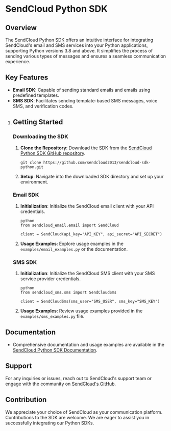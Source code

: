 # SendCloud Python SDK

## Overview

The SendCloud Python SDK offers an intuitive interface for integrating SendCloud's email and SMS services into your Python applications, supporting Python versions 3.8 and above. It simplifies the process of sending various types of messages and ensures a seamless communication experience.

## Key Features

- **Email SDK**: Capable of sending standard emails and emails using predefined templates.
- **SMS SDK**: Facilitates sending template-based SMS messages, voice SMS, and verification codes.

1. ## Getting Started

   ### Downloading the SDK

   1. **Clone the Repository**: Download the SDK from the [SendCloud Python SDK GitHub repository](https://github.com/sendcloud2013/sendcloud-sdk-python).

      ```
      git clone https://github.com/sendcloud2013/sendcloud-sdk-python.git
      ```

   2. **Setup**: Navigate into the downloaded SDK directory and set up your environment.

   ### Email SDK

   1. **Initialization**: Initialize the SendCloud email client with your API credentials.

      ```
      python
      from sendcloud_email.email import SendCloud
      
      client = SendCloud(api_key="API_KEY", api_secret="API_SECRET")
      ```

   2. **Usage Examples**: Explore usage examples in the `examples/email_examples.py` or the documentation.

   ### SMS SDK

   1. **Initialization**: Initialize the SendCloud SMS client with your SMS service provider credentials.

      ```
      python
      from sendcloud_sms.sms import SendCloudSms
      
      client = SendCloudSms(sms_user="SMS_USER", sms_key="SMS_KEY")
      ```

   2. **Usage Examples**: Review usage examples provided in the `examples/sms_examples.py` file.

## Documentation

- Comprehensive documentation and usage examples are available in the [SendCloud Python SDK Documentation](https://www.sendcloud.net/doc/).

## Support

For any inquiries or issues, reach out to SendCloud's support team or engage with the community on [SendCloud's GitHub](https://github.com/sendcloud2013).

## Contribution

We appreciate your choice of SendCloud as your communication platform. Contributions to the SDK are welcome. We are eager to assist you in successfully integrating our Python SDKs.
